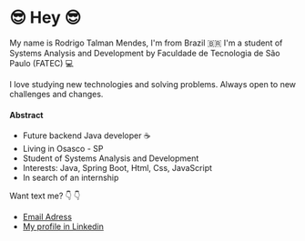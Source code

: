 #  😎 Hey  😎


My name is Rodrigo Talman Mendes, I'm from Brazil  🇧🇷 I'm a student of Systems Analysis and Development  by Faculdade de Tecnologia de São Paulo (FATEC) 💻

I love studying new technologies and solving problems. Always open to new challenges and changes.

#### Abstract 
- Future backend Java developer ☕
 - Living in Osasco - SP
 - Student of Systems Analysis and Development 
 - Interests: Java, Spring Boot, Html, Css, JavaScript
 -  In search of an internship
 

Want text me? 👇 👇

 -   [Email Adress](mailto:talman.profissional@gmail.com)
 - [My profile in Linkedin](www.linkedin.com/in/rodrigotalman)
 
